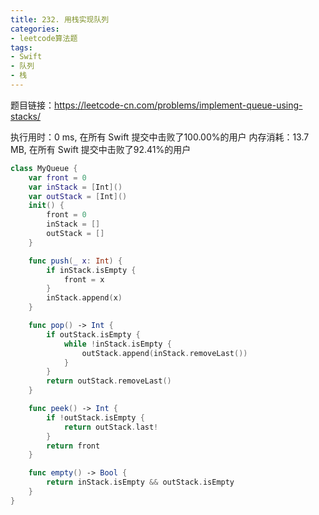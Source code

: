 ```yaml
---
title: 232. 用栈实现队列
categories:
- leetcode算法题
tags:
- Swift
- 队列
- 栈
--- 
```

题目链接：https://leetcode-cn.com/problems/implement-queue-using-stacks/

执行用时：0 ms, 在所有 Swift 提交中击败了100.00%的用户
内存消耗：13.7 MB, 在所有 Swift 提交中击败了92.41%的用户

``` swift
class MyQueue {
    var front = 0
    var inStack = [Int]()
    var outStack = [Int]()
    init() {
        front = 0
        inStack = []
        outStack = []
    }

    func push(_ x: Int) {
        if inStack.isEmpty {
            front = x
        }
        inStack.append(x)
    }

    func pop() -> Int {
        if outStack.isEmpty {
            while !inStack.isEmpty {
                outStack.append(inStack.removeLast())
            }
        }
        return outStack.removeLast()
    }

    func peek() -> Int {
        if !outStack.isEmpty {
            return outStack.last!
        }
        return front
    }

    func empty() -> Bool {
        return inStack.isEmpty && outStack.isEmpty
    }
}
```